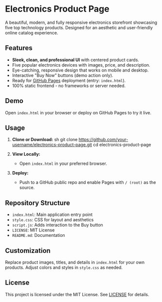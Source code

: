 # Electronics Product Page

A beautiful, modern, and fully responsive electronics storefront showcasing five top technology products. Designed for an aesthetic and user-friendly online catalog experience. 

## Features
- **Sleek, clean, and professional UI** with centered product cards.
- Five popular electronics devices with images, price, and description.
- Eye-catching, responsive design that works on mobile and desktop.
- Interactive "Buy Now" buttons (demo action only).
- Ready for [GitHub Pages](https://pages.github.com/) deployment (entry: `index.html`).
- 100% static frontend - no frameworks or server needed.

## Demo
Open `index.html` in your browser or deploy on GitHub Pages to try it live.

## Usage
1. **Clone or Download:**
   sh
   git clone https://github.com/your-username/electronics-product-page.git
   cd electronics-product-page
   
2. **View Locally:**
   - Open `index.html` in your preferred browser.
3. **Deploy:**
   - Push to a GitHub public repo and enable Pages with `/ (root)` as the source.

## Repository Structure
- `index.html`: Main application entry point
- `style.css`: CSS for layout and aesthetics
- `script.js`: Adds interaction to the Buy button
- `LICENSE`: MIT License
- `README.md`: Documentation

## Customization
Replace product images, titles, and details in `index.html` for your own products. Adjust colors and styles in `style.css` as needed.

## License
This project is licensed under the MIT License. See [LICENSE](./LICENSE) for details.

